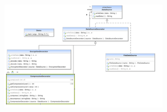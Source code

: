 ![Decorator Pattern UML](https://github.com/muarshad01/Java-Design-Patterns/blob/main/Diagrams/decorator/decorator.png)
